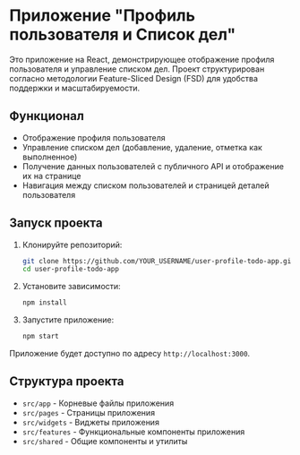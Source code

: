 # Приложение "Профиль пользователя и Список дел"

Это приложение на React, демонстрирующее отображение профиля пользователя и управление списком дел. Проект структурирован согласно методологии Feature-Sliced Design (FSD) для удобства поддержки и масштабируемости.

## Функционал

- Отображение профиля пользователя
- Управление списком дел (добавление, удаление, отметка как выполненное)
- Получение данных пользователей с публичного API и отображение их на странице
- Навигация между списком пользователей и страницей деталей пользователя

## Запуск проекта

1. Клонируйте репозиторий:
    ```bash
    git clone https://github.com/YOUR_USERNAME/user-profile-todo-app.git
    cd user-profile-todo-app
    ```

2. Установите зависимости:
    ```bash
    npm install
    ```

3. Запустите приложение:
    ```bash
    npm start
    ```

Приложение будет доступно по адресу `http://localhost:3000`.

## Структура проекта

- `src/app` - Корневые файлы приложения
- `src/pages` - Страницы приложения
- `src/widgets` - Виджеты приложения
- `src/features` - Функциональные компоненты приложения
- `src/shared` - Общие компоненты и утилиты

